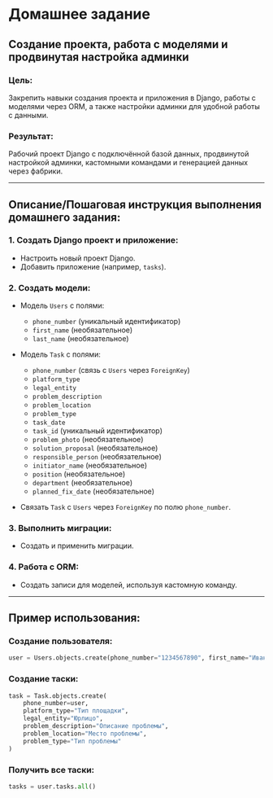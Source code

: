 # Домашнее задание
## Создание проекта, работа с моделями и продвинутая настройка админки

### Цель:
Закрепить навыки создания проекта и приложения в Django, работы с моделями через ORM, а также настройки админки для удобной работы с данными.

### Результат:
Рабочий проект Django с подключённой базой данных, продвинутой настройкой админки, кастомными командами и генерацией данных через фабрики.

---

## Описание/Пошаговая инструкция выполнения домашнего задания:

### 1. Создать Django проект и приложение:
- Настроить новый проект Django.
- Добавить приложение (например, `tasks`).

### 2. Создать модели:
- Модель `Users` с полями:
  - `phone_number` (уникальный идентификатор)
  - `first_name` (необязательное)
  - `last_name` (необязательное)
- Модель `Task` с полями:
  - `phone_number` (связь с `Users` через `ForeignKey`)
  - `platform_type`
  - `legal_entity`
  - `problem_description`
  - `problem_location`
  - `problem_type`
  - `task_date`
  - `task_id` (уникальный идентификатор)
  - `problem_photo` (необязательное)
  - `solution_proposal` (необязательное)
  - `responsible_person` (необязательное)
  - `initiator_name` (необязательное)
  - `position` (необязательное)
  - `department` (необязательное)
  - `planned_fix_date` (необязательное)

- Связать `Task` с `Users` через `ForeignKey` по полю `phone_number`.

### 3. Выполнить миграции:
- Создать и применить миграции.

### 4. Работа с ORM:
- Создать записи для моделей, используя кастомную команду.

---

## Пример использования:

### Создание пользователя:
```python
user = Users.objects.create(phone_number="1234567890", first_name="Иван", last_name="Иванов")
```

### Создание таски:
```python
task = Task.objects.create(
    phone_number=user,
    platform_type="Тип площадки",
    legal_entity="Юрлицо",
    problem_description="Описание проблемы",
    problem_location="Место проблемы",
    problem_type="Тип проблемы"
)
```
### Получить все таски:
```python
tasks = user.tasks.all()
```